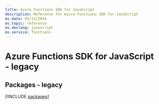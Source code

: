 ```yaml
---
title: Azure Functions SDK for JavaScript
description: Reference for Azure Functions SDK for JavaScript
ms.date: 02/13/2024
ms.topic: reference
ms.devlang: javascript
ms.service: functions
---
```

# Azure Functions SDK for JavaScript - legacy
## Packages - legacy
[!INCLUDE [packages](functions-index.md)]